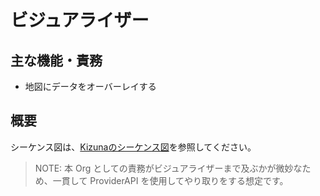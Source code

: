 # ビジュアライザー

## 主な機能・責務

- 地図にデータをオーバーレイする

## 概要

シーケンス図は、[Kizunaのシーケンス図](../../sequence/kizuna/README.md)を参照してください。

> NOTE: 本 Org としての責務がビジュアライザーまで及ぶかが微妙なため、一貫して ProviderAPI を使用してやり取りをする想定です。
